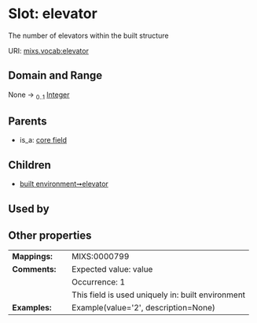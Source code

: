 
# Slot: elevator


The number of elevators within the built structure

URI: [mixs.vocab:elevator](https://w3id.org/mixs/vocab/elevator)


## Domain and Range

None &#8594;  <sub>0..1</sub> [Integer](types/Integer.md)

## Parents

 *  is_a: [core field](core_field.md)

## Children

 *  [built environment➞elevator](built_environment_elevator.md)

## Used by


## Other properties

|  |  |  |
| --- | --- | --- |
| **Mappings:** | | MIXS:0000799 |
| **Comments:** | | Expected value: value |
|  | | Occurrence: 1 |
|  | | This field is used uniquely in: built environment |
| **Examples:** | | Example(value='2', description=None) |

